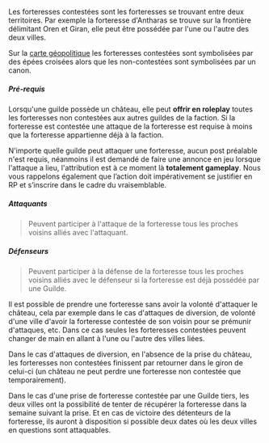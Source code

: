 Les forteresses contestées sont les forteresses se trouvant entre deux territoires. Par exemple la forteresse d'Antharas se trouve sur la frontière délimitant Oren et Giran, elle peut être possédée par l'une ou l'autre des deux villes.

Sur la [carte géopolitique](map.php) les forteresses contestées sont symbolisées par des épées croisées alors que les non-contestées sont symbolisées par un canon.

##### Pré-requis

Lorsqu'une guilde possède un château, elle peut **offrir en roleplay** toutes les forteresses non contestées aux autres guildes de la faction. Si la forteresse est contestée une attaque de la forteresse est requise à moins que la forteresse appartienne déjà à la faction.

N'importe quelle guilde peut attaquer une forteresse, aucun post préalable n'est requis, néanmoins il est demandé de faire une annonce en jeu lorsque l'attaque a lieu, l'attribution est à ce moment là **totalement gameplay**. Nous vous rappelons également que l’action doit impérativement se justifier en RP et s’inscrire dans le cadre du vraisemblable.

##### Attaquants

> Peuvent participer à l'attaque de la forteresse tous les proches voisins alliés avec l'attaquant.

##### Défenseurs

> Peuvent participer à la défense de la forteresse tous les proches voisins alliés avec le défenseur si la forteresse est déjà possédée par une Guilde.

Il est possible de prendre une forteresse sans avoir la volonté d'attaquer le château, cela par exemple dans le cas d'attaques de diversion, de volonté d'une ville d'avoir la forteresse contestée de son voisin pour se prémunir d'attaques, etc. Dans ce cas seules les forteresses contestées peuvent changer de main en allant à l'une ou l'autre des villes liées.

Dans le cas d'attaques de diversion, en l'absence de la prise du château, les forteresses non contestées finissent par retourner dans le giron de celui-ci (un château ne peut perdre une forteresse non contestée que temporairement).

Dans le cas d'une prise de forteresse contestée par une Guilde tiers, les deux villes ont la possibilité de tenter de récupérer la forteresse dans la semaine suivant la prise. Et en cas de victoire des détenteurs de la forteresse, ils auront à disposition si possible deux dates où les deux villes en questions sont attaquables.
